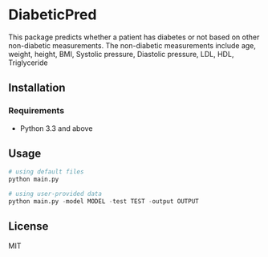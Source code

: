 # DiabeticPred
This package predicts whether a patient has diabetes or not based on other non-diabetic measurements.
The non-diabetic measurements include age, weight, height, BMI, Systolic pressure, Diastolic pressure, 
LDL, HDL, Triglyceride
## Installation

### Requirements
* Python 3.3 and above


## Usage

```python
# using default files
python main.py

# using user-provided data
python main.py -model MODEL -test TEST -output OUTPUT
```



## License
MIT

